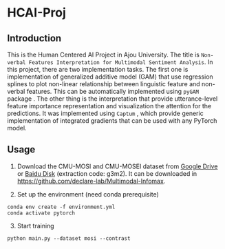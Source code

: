 # HCAI-Proj

## Introduction
This is the Human Centered AI Project in Ajou University. The title is `Non-verbal Features Interpretation for Multimodal Sentiment Analysis`. In this project, there are two implementation tasks. The first one is implementation of generalized additive model (GAM) that use regression splines to plot non-linear relationship between linguistic feature and non-verbal features. This can be automatically implemented using `pyGAM` package . The other thing is the interpretation that provide utterance-level feature importance representation and visualization the attention for the predictions. It was implemented using `Captum` , which provide generic implementation of integrated gradients that can be used with any PyTorch model.

## Usage
1. Download the CMU-MOSI and CMU-MOSEI dataset from [Google Drive](https://drive.google.com/drive/folders/1djN_EkrwoRLUt7Vq_QfNZgCl_24wBiIK?usp=sharing) or [Baidu Disk](https://pan.baidu.com/s/1Wxo4Bim9JhNmg8265p3ttQ) (extraction code: g3m2). It can be downloaded in https://github.com/declare-lab/Multimodal-Infomax.

2. Set up the environment (need conda prerequisite)
```
conda env create -f environment.yml
conda activate pytorch
```

3. Start training
```
python main.py --dataset mosi --contrast
```